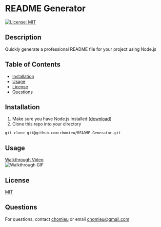 # README Generator
[![License: MIT](https://img.shields.io/badge/License-MIT-yellow.svg)](https://choosealicense.com/licenses/mit/)
        
## Description
Quickly generate a professional README file for your project using Node.js
   
## Table of Contents
* [Installation](#installation)
* [Usage](#usage)
* [License](#license)
* [Questions](#questions)
        
## Installation
1. Make sure you have Node.js installed ([download](https://nodejs.org/en/))
2. Clone this repo into your directory
```
git clone git@github.com:chomieu/README-Generator.git
```

## Usage
[Walkthrough Video](https://drive.google.com/file/d/1cr6vxcIDR7EPusXFjN1sXw3Cbk5iBkNp/view)</br>
![Walkthrough GIF](./README_walkthrough.gif)
        
## License
[MIT](https://choosealicense.com/licenses/mit/)

## Questions
For questions, contact [chomieu](https://github.com/chomieu) or email chomieu@gmail.com
